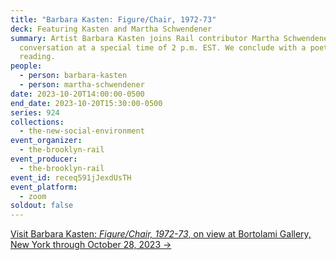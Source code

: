 ```yaml
---
title: "Barbara Kasten: Figure/Chair, 1972-73"
deck: Featuring Kasten and Martha Schwendener
summary: Artist Barbara Kasten joins Rail contributor Martha Schwendener for a
  conversation at a special time of 2 p.m. EST. We conclude with a poetry
  reading.
people:
  - person: barbara-kasten
  - person: martha-schwendener
date: 2023-10-20T14:00:00-0500
end_date: 2023-10-20T15:30:00-0500
series: 924
collections:
  - the-new-social-environment
event_organizer:
  - the-brooklyn-rail
event_producer:
  - the-brooklyn-rail
event_id: receq591jJexdUsTH
event_platform:
  - zoom
soldout: false
---
```

[V﻿isit Barbara Kasten: *Figure/Chair, 1972-73*, on view at Bortolami Gallery, New York through October 28, 2023 →](https://www.bortolamigallery.com/exhibitions/figure-chair-1972-73)